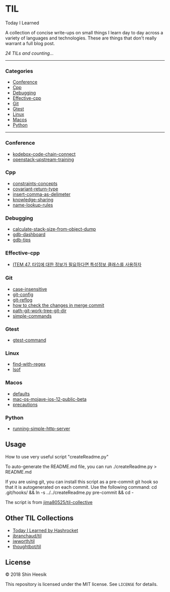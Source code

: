 # TIL

Today I Learned

A collection of concise write-ups on small things I learn day to day across a
variety of languages and technologies. These are things that don't really
warrant a full blog post.

_24 TILs and counting..._

---

### Categories

* [Conference](#conference)
* [Cpp](#cpp)
* [Debugging](#debugging)
* [Effective-cpp](#effective-cpp)
* [Git](#git)
* [Gtest](#gtest)
* [Linux](#linux)
* [Macos](#macos)
* [Python](#python)

---

### Conference

- [kodebox-code-chain-connect](conference/kodebox-code-chain-connect.md)
- [openstack-upstream-training](conference/openstack-upstream-training.md)

### Cpp

- [constraints-concepts](cpp/constraints-concepts.md)
- [covariant-return-type](cpp/covariant-return-types.md)
- [insert-comma-as-delimeter](cpp/insert-comma-as-delimeter.md)
- [knowledge-sharing](cpp/knowledge-sharing.md)
- [name-lookup-rules](cpp/name-lookup-rules.md)

### Debugging

- [calculate-stack-size-from-object-dump](debugging/calculate-stack-size-from-object-dump.md)
- [gdb-dashboard](debugging/gdb-dashboard.md)
- [gdb-tips](debugging/gdb-tips.md)

### Effective-cpp

- [ITEM 47. 타입에 대한 정보가 필요하다면 특성정보 클래스를 사용하자](effective-cpp/47.md)

### Git

- [case-insensitive](git/case-insensitive.md)
- [git-config](git/git-config.md)
- [git-reflog](git/git-reflog.md)
- [how to check the changes in merge commit](git/merge-commit-changes.md)
- [path-git-work-tree-git-dir](git/path-git-work-tree-git-dir.md)
- [simple-commands](git/simple-commands.md)

### Gtest

- [gtest-command](gtest/gtest-command.md)

### Linux

- [find-with-regex](linux/find-with-regex.md)
- [lsof](linux/lsof.md)

### Macos

- [defaults](macos/defaults.md)
- [mac-os-mojave-ios-12-public-beta](macos/mac-os-mojave-ios-12-public-beta.md)
- [precautions](macos/precautions.md)

### Python

- [running-simple-http-server](python/running-simple-http-server.md)

## Usage

How to use very useful script "createReadme.py"

To auto-generate the README.md file, you can run
    ./createReadme.py > README.md

If you are using git, you can install this script as a pre-commit git hook so
that it is autogenerated on each commit.  Use the following command:
    cd .git/hooks/ && ln -s ../../createReadme.py pre-commit && cd -

The script is from [jima80525/til-collective](https://github.com/jima80525/til-collective)

## Other TIL Collections

* [Today I Learned by Hashrocket](https://til.hashrocket.com)
* [jbranchaud/til](https://github.com/jbranchaud/til)
* [jwworth/til](https://github.com/jwworth/til)
* [thoughtbot/til](https://github.com/thoughtbot/til)

## License

&copy; 2018 Shin Heesik

This repository is licensed under the MIT license. See `LICENSE` for
details.
